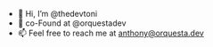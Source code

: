 - 👋 Hi, I’m @thedevtoni
- 👀 co-Found at @orquestadev
- 📫 Feel free to reach me at anthony@orquesta.dev

<!---
thedevtoni/thedevtoni is a ✨ special ✨ repository because its `README.md` (this file) appears on your GitHub profile.
You can click the Preview link to take a look at your changes.
--->
